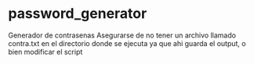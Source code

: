 # password_generator
Generador de contrasenas 
Asegurarse de no tener un archivo llamado contra.txt en el directorio donde se ejecuta ya que ahi guarda el output, o bien modificar el script

